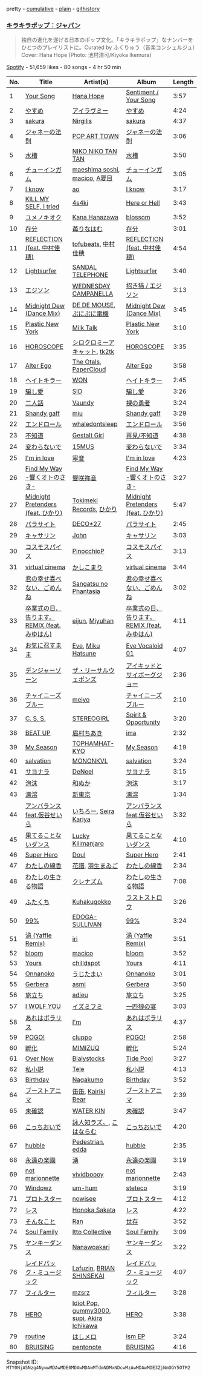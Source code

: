 pretty - [cumulative](/playlists/cumulative/37i9dQZF1DWVlypmfyCIGr.md) - [plain](/playlists/plain/37i9dQZF1DWVlypmfyCIGr) - [githistory](https://github.githistory.xyz/mackorone/spotify-playlist-archive/blob/main/playlists/plain/37i9dQZF1DWVlypmfyCIGr)

### [キラキラポップ：ジャパン](https://open.spotify.com/playlist/37i9dQZF1DWVlypmfyCIGr)

> 独自の進化を遂げる日本のポップ文化。「キラキラポップ」なナンバーをひとつのプレイリストに。Curated by ふくりゅう（音楽コンシェルジュ）Cover: Hana Hope \(Photo: 池村清可/Kiyoka Ikemura\)

[Spotify](https://open.spotify.com/user/spotify) - 51,659 likes - 80 songs - 4 hr 50 min

| No. | Title | Artist(s) | Album | Length |
|---|---|---|---|---|
| 1 | [Your Song](https://open.spotify.com/track/5PJ6n1jiW3JGLoXt7cUVwH) | [Hana Hope](https://open.spotify.com/artist/0HRps5F3fAsPL6QmFCdK7a) | [Sentiment / Your Song](https://open.spotify.com/album/0iKRPPeWPnsP6Ft48G10P9) | 3:57 |
| 2 | [やすめ](https://open.spotify.com/track/3Z5aE80WvOujJwWTKzF4ap) | [アイラヴミー](https://open.spotify.com/artist/5E1E14jPqjgoqcE8wxiqxN) | [やすめ](https://open.spotify.com/album/1SPuhKGOWgIT0SpDDFwbLD) | 4:24 |
| 3 | [sakura](https://open.spotify.com/track/7IvoaA3LIKWgEH2JJWZG7R) | [Nirgilis](https://open.spotify.com/artist/6kkPATxNypgTOflsy6D3LT) | [sakura](https://open.spotify.com/album/6rCZW9dqxsTecPKY8TD25h) | 4:37 |
| 4 | [ジャネーの法則](https://open.spotify.com/track/5VJKJLJvEYN7SipknHmeZB) | [POP ART TOWN](https://open.spotify.com/artist/6nu39YK7u99qv6JdygWuxG) | [ジャネーの法則](https://open.spotify.com/album/4kYaLrV5eQzLbpnpqqQo7Y) | 3:06 |
| 5 | [水槽](https://open.spotify.com/track/2jkX2wsiII8YQTTF4jonwr) | [NIKO NIKO TAN TAN](https://open.spotify.com/artist/1A6I0Pth32o41Soay7HhZb) | [水槽](https://open.spotify.com/album/2KnIrC9vZylwYUfR52tTps) | 3:50 |
| 6 | [チューインガム](https://open.spotify.com/track/3NsrYvrf8uecZRv8tuJxvD) | [maeshima soshi](https://open.spotify.com/artist/4O49GHbECmNppFvzK0WZXf), [macico](https://open.spotify.com/artist/3E8101axpM3NdTLpv4vhhk), [A夏目](https://open.spotify.com/artist/2HUc3XMRhQi0UBcSGGa0mH) | [チューインガム](https://open.spotify.com/album/0A3vfYOYPfQbrGU13s0qpP) | 3:05 |
| 7 | [I know](https://open.spotify.com/track/500QIrnafMrHv0YzJRSkXH) | [ao](https://open.spotify.com/artist/5NUhVvh0ERaLUcVqbUfDhK) | [I know](https://open.spotify.com/album/1yKNHV3DEY2CaJjH924pg2) | 3:17 |
| 8 | [KILL MY SELF, I tried](https://open.spotify.com/track/0gnhSYPQAJiGKK09GWoY0p) | [4s4ki](https://open.spotify.com/artist/5yCWuaBlu42BKsnW89brND) | [Here or Hell](https://open.spotify.com/album/4WJkoiP0B2hREOq5BGsnHV) | 3:43 |
| 9 | [ユメノキオク](https://open.spotify.com/track/4FrBlrkRfa5fuvQq2aOb3Q) | [Kana Hanazawa](https://open.spotify.com/artist/44u07DJH5eTBDjhZ7LpMO0) | [blossom](https://open.spotify.com/album/4vgrD1wu1asFlSdtuUnPIX) | 3:52 |
| 10 | [存分](https://open.spotify.com/track/5Q1jtnraQw2rqjyKiiq3Tc) | [苺りなはむ](https://open.spotify.com/artist/3Vu1uwsbXksmZZD2vZeqmZ) | [存分](https://open.spotify.com/album/7EOrndpmb8Jud3EjEBun9j) | 3:01 |
| 11 | [REFLECTION \(feat\. 中村佳穂\)](https://open.spotify.com/track/0WDhwnZ325K5LUvx1FywgW) | [tofubeats](https://open.spotify.com/artist/2FzqIT8JP1gd3Tlo6ix1fT), [中村佳穂](https://open.spotify.com/artist/0illCOhPkFBykngmCWos6u) | [REFLECTION \(feat\. 中村佳穂\)](https://open.spotify.com/album/13jQMgxK2VECQAxVSz89Ja) | 4:54 |
| 12 | [Lightsurfer](https://open.spotify.com/track/5lEhjUeKVBRIFS8hiVYaUB) | [SANDAL TELEPHONE](https://open.spotify.com/artist/6VCX4PmGhJwK9Oc4pDi1Eh) | [Lightsurfer](https://open.spotify.com/album/14vjXADxCaUnt148PrdYOf) | 3:40 |
| 13 | [エジソン](https://open.spotify.com/track/223e30Nk8UY0HKezFtakUS) | [WEDNESDAY CAMPANELLA](https://open.spotify.com/artist/0bp9CvkjQYhUJvWRHjFRWI) | [招き猫 / エジソン](https://open.spotify.com/album/5R4QHlcpCdAX1CxV8tHWaa) | 3:13 |
| 14 | [Midnight Dew \(Dance Mix\)](https://open.spotify.com/track/44TGHcLZCdrNb2LdfblmYu) | [DE DE MOUSE](https://open.spotify.com/artist/1mZtAFuxFAgqmTCqfKLWoj), [ぷにぷに電機](https://open.spotify.com/artist/0vroxhoPPl0k04dqKWYHZK) | [Midnight Dew \(Dance Mix\)](https://open.spotify.com/album/2CM1VV3YkpElUVBbMhHce6) | 3:45 |
| 15 | [Plastic New York](https://open.spotify.com/track/14DQBTCQL3W5it54Tp0sTK) | [Milk Talk](https://open.spotify.com/artist/739rlT7CS6nZDmGB9Y9qCR) | [Plastic New York](https://open.spotify.com/album/1hniiJIpztjEh3hWm6bCFL) | 3:10 |
| 16 | [HOROSCOPE](https://open.spotify.com/track/1LrUgpyzFZxxIoUB75UDax) | [シロクロミーアキャット](https://open.spotify.com/artist/1Df09q3nInMTxbmnre927z), [tk2tk](https://open.spotify.com/artist/0WAxkr5yOHPhdMTTHVv1qo) | [HOROSCOPE](https://open.spotify.com/album/7mQlFCkOI4YuzYfVbEcfdQ) | 3:35 |
| 17 | [Alter Ego](https://open.spotify.com/track/0ZF7OxOeUmx51FVkDutr7Q) | [The Otals](https://open.spotify.com/artist/2L8w8wwNFtKVGd9CLkicfe), [PaperCloud](https://open.spotify.com/artist/5jvEC5cLGWwSZK89mGNqz6) | [Alter Ego](https://open.spotify.com/album/2by3xKj8Iwuax2onvG4CUp) | 3:58 |
| 18 | [ヘイトキラー](https://open.spotify.com/track/61hyGUo3SyErDVJPnsPZyJ) | [WON](https://open.spotify.com/artist/1w5kguKKWpMp9eoEVUQrbf) | [ヘイトキラー](https://open.spotify.com/album/0zfJ3ahAKoenetOrCw7bBt) | 2:45 |
| 19 | [騙し愛](https://open.spotify.com/track/1cfuwNPkI3rGX4umV5dDSM) | [SID](https://open.spotify.com/artist/24b231EnCM3BkpiuWs5VBE) | [騙し愛](https://open.spotify.com/album/0JfEYJw8kt6cwARbRQ1Y2S) | 3:26 |
| 20 | [二人話](https://open.spotify.com/track/2OtLY8mm6sHy3u85zzZg1c) | [Vaundy](https://open.spotify.com/artist/2IUl3m1H1EQ7QfNbNWvgru) | [裸の勇者](https://open.spotify.com/album/1tLmGtOgNhMFgPR5bQpigb) | 3:24 |
| 21 | [Shandy gaff](https://open.spotify.com/track/4coFAWjsW9lCCtqeJ3QWNv) | [miu](https://open.spotify.com/artist/2QMEcA2HhzcfJX2eZLEEyp) | [Shandy gaff](https://open.spotify.com/album/6IXw3eeT1O6KFBOIdOOCiR) | 3:29 |
| 22 | [エンドロール](https://open.spotify.com/track/0eYRGRVfD26DOp0NlJDZ0W) | [whaledontsleep](https://open.spotify.com/artist/5lEzAveEBteB85UVvKTanp) | [エンドロール](https://open.spotify.com/album/2ygdQqOXwp9jbC73fiXfpA) | 3:56 |
| 23 | [不知道](https://open.spotify.com/track/2yZfzw8zSKZYnLStFWsyRb) | [Gestalt Girl](https://open.spotify.com/artist/7gBefUcQxW9DQljFrjOFwL) | [再見/不知道](https://open.spotify.com/album/2J9QlKXQs3U308jRjMxUFW) | 4:38 |
| 24 | [変わらないで](https://open.spotify.com/track/1SDlpY1lq2o3wEXYROGovC) | [15MUS](https://open.spotify.com/artist/6RzdMi00bcAPKf4Y5isj9j) | [変わらないで](https://open.spotify.com/album/48dAHzpVPYv1Wgm4gDDsAU) | 3:34 |
| 25 | [I'm in love](https://open.spotify.com/track/68Z2buSWeE50SFysoOtDDb) | [寧音](https://open.spotify.com/artist/6yAzg5y84I3jzCgtgAcVsK) | [I'm in love](https://open.spotify.com/album/4xvQlyhX73uV7wPUuTFOaY) | 4:23 |
| 26 | [Find My Way \-響くオトのさき\-](https://open.spotify.com/track/30ANdUe5YfLaM16RYeG2kN) | [響咲祢音](https://open.spotify.com/artist/2w7yGcTLItIQJRTrq2IIdb) | [Find My Way \-響くオトのさき\-](https://open.spotify.com/album/2CubOvdYNoB6BX1S575cua) | 3:27 |
| 27 | [Midnight Pretenders \(feat\. ひかり\)](https://open.spotify.com/track/5fHDSR4DixHSS93sPW1tWL) | [Tokimeki Records](https://open.spotify.com/artist/73vrL9RiKlSaQFo2izavC1), [ひかり](https://open.spotify.com/artist/7FqXFvzwNYVhW12u5O3yUc) | [Midnight Pretenders \(feat\. ひかり\)](https://open.spotify.com/album/7iKiMZAlyXjlC3HGP9DKnI) | 5:47 |
| 28 | [パラサイト](https://open.spotify.com/track/3nMZzgFVIIn9gH6BELlnO6) | [DECO\*27](https://open.spotify.com/artist/7kZTWx6cRLc0TSRPq1XBMP) | [パラサイト](https://open.spotify.com/album/4RqyeNSVWthESSg676MKLr) | 2:45 |
| 29 | [キャサリン](https://open.spotify.com/track/2WDuiQEk9iELepEwfE01LF) | [John](https://open.spotify.com/artist/2FkyWQImfwhuhSrsG8ZZ4k) | [キャサリン](https://open.spotify.com/album/4olnFuZX6Pg7Cz1BC7zGFF) | 3:03 |
| 30 | [コスモスパイス](https://open.spotify.com/track/5MkDJY1WRByUivxQdAvrvc) | [PinocchioP](https://open.spotify.com/artist/3b7jPCedJ2VH4l4rcOTvNC) | [コスモスパイス](https://open.spotify.com/album/3FFfbOjXBLrfpFp2UeO9SX) | 3:13 |
| 31 | [virtual cinema](https://open.spotify.com/track/6fpGpK0A4oun3Sbp1PcrhC) | [かしこまり](https://open.spotify.com/artist/2mpbSXxEdAA8c464XaLFy8) | [virtual cinema](https://open.spotify.com/album/7KRGlFSDkuRh8BJEyybi7d) | 3:44 |
| 32 | [君の幸せ喜べない、ごめんね](https://open.spotify.com/track/6jpGvizv7JIMm9jBUuGKHr) | [Sangatsu no Phantasia](https://open.spotify.com/artist/5WmX340gDNLIAyUcg4MzWN) | [君の幸せ喜べない、ごめんね](https://open.spotify.com/album/5y7SUJ28Fzab8T4FV2045N) | 3:02 |
| 33 | [卒業式の日、告ります。 REMIX \(feat\. みゆはん\)](https://open.spotify.com/track/7hJANIZmUp3TrUx9S2afiM) | [eijun](https://open.spotify.com/artist/3fZEXtz36reclpIaZpu1Bx), [Miyuhan](https://open.spotify.com/artist/13tttiaoECFPQKEigVnYU6) | [卒業式の日、告ります。 REMIX \(feat\. みゆはん\)](https://open.spotify.com/album/4wrifgCAxUrK0Hy9Y7kf34) | 4:11 |
| 34 | [お気に召すまま](https://open.spotify.com/track/2prJf17e6OJhmN7WP4yZvO) | [Eve](https://open.spotify.com/artist/58oPVy7oihAEXE0Ott6JOf), [Miku Hatsune](https://open.spotify.com/artist/6pNgnvzBa6Bthsv8SrZJYl) | [Eve Vocaloid 01](https://open.spotify.com/album/6EjxEzqpGebeH0X4PhuRqG) | 4:07 |
| 35 | [デンジャーゾーン](https://open.spotify.com/track/5wbl9AaY0upfmhdoY0Tm8G) | [ザ・リーサルウェポンズ](https://open.spotify.com/artist/3Dz65nhsZWTW5pa3ydfahH) | [アイキッドとサイボーグジョー](https://open.spotify.com/album/7IYBY7ILIedswGVvVDpP5O) | 2:36 |
| 36 | [チャイニーズブルー](https://open.spotify.com/track/3fI3sur34KpeY4I7ZmZmph) | [meiyo](https://open.spotify.com/artist/6ggtLFRSvZsS61lbxLujd9) | [チャイニーズブルー](https://open.spotify.com/album/4cHuPNTErffuzP4wdDuJHl) | 2:10 |
| 37 | [C\. S\. S.](https://open.spotify.com/track/42PSaKHiPRrOFJnzCl4Ba8) | [STEREOGIRL](https://open.spotify.com/artist/0VEN6k2yg8hCRyBHesHWSL) | [Spirit & Opportunity](https://open.spotify.com/album/6OQ5s8LyOK30yxBdDysZGN) | 3:20 |
| 38 | [BEAT UP](https://open.spotify.com/track/7CYrMbklWbW2QetWK3VcTZ) | [眉村ちあき](https://open.spotify.com/artist/4DjusI9WuKLk3cmsJGtl8T) | [ima](https://open.spotify.com/album/1vbWoPSxWkOuiRf72XLNOa) | 2:32 |
| 39 | [My Season](https://open.spotify.com/track/0rRetq3WmLh9sAkiOg1Tpu) | [TOPHAMHAT\-KYO](https://open.spotify.com/artist/2QGB8HqesnKeA5gcLJ0hiZ) | [My Season](https://open.spotify.com/album/7sDMz6KkzpHJiY6HEzyzsk) | 4:19 |
| 40 | [salvation](https://open.spotify.com/track/2AbocYmJLREUEZlSBkbsAe) | [MONONKVL](https://open.spotify.com/artist/74wEL751mFGO8riAZadLmM) | [salvation](https://open.spotify.com/album/5JOp4contbA28JuaELOKQW) | 3:24 |
| 41 | [サヨナラ](https://open.spotify.com/track/5M70cxTpZC7KRymL4h7ICj) | [DeNeel](https://open.spotify.com/artist/4Z4FrPA5tZFztkxVw4XfdX) | [サヨナラ](https://open.spotify.com/album/5zY1CTZ07FKuoBw2b9wAK7) | 3:15 |
| 42 | [泡沫](https://open.spotify.com/track/71T5m7fxjbh0OJd4BHJLQ9) | [和ぬか](https://open.spotify.com/artist/6LesPuO1nhgJ2acJ4MjyBI) | [泡沫](https://open.spotify.com/album/3YkzKo0YN19spDDodxa9OJ) | 3:17 |
| 43 | [濡溶](https://open.spotify.com/track/7GW6IgNWf23xbwyQ3rfwNR) | [新東京](https://open.spotify.com/artist/4z1tFGABx36ganyB3MZEK0) | [濡溶](https://open.spotify.com/album/0OSmMCfoplA3Rqpevs7Dqu) | 1:34 |
| 44 | [アンバランスfeat.仮谷せいら](https://open.spotify.com/track/1ERiqAIHqXKxEauv1S24Z1) | [いちろー](https://open.spotify.com/artist/6idpgGJuJlaFZsNLsmXCQ4), [Seira Kariya](https://open.spotify.com/artist/0iJ6VIGJffJ0vCLJHc3xqO) | [アンバランスfeat.仮谷せいら](https://open.spotify.com/album/2bQzLMa8R6tsaFmjAeDAg0) | 3:32 |
| 45 | [果てることないダンス](https://open.spotify.com/track/1VOwpyWPfAoxW4mNWQcDGt) | [Lucky Kilimanjaro](https://open.spotify.com/artist/2V8UZPMR1EbkXhzvEGBTrV) | [果てることないダンス](https://open.spotify.com/album/70EOTJ54prWfxlJiAlmu49) | 4:10 |
| 46 | [Super Hero](https://open.spotify.com/track/5fGqPgwGLJOiCD3hc3imNv) | [Doul](https://open.spotify.com/artist/6iCB8Oh5qNCfMM6Bjn3bOf) | [Super Hero](https://open.spotify.com/album/4FN8M7IILtVO5KRWmAqWAq) | 2:41 |
| 47 | [わたしの線香](https://open.spotify.com/track/15ekICXVvIVyOV7YWuaC6H) | [花譜](https://open.spotify.com/artist/2c32JruIkUyfdycHmhIph4), [羽生まゐご](https://open.spotify.com/artist/7neUaeCzIILoPHd24HahXq) | [わたしの線香](https://open.spotify.com/album/5867dlntyJxmzY4zRf6MZG) | 2:34 |
| 48 | [わたしの生きる物語](https://open.spotify.com/track/06kv0bfU931FtGMRs9x1Ev) | [クレナズム](https://open.spotify.com/artist/72PvGatrHUWZIbyyntvdpM) | [わたしの生きる物語](https://open.spotify.com/album/5xE4L1XJgmNEiCcKLZn4cr) | 7:08 |
| 49 | [ふたくち](https://open.spotify.com/track/2Lss08YMezl6cnRa8AST4v) | [Kuhakugokko](https://open.spotify.com/artist/1t2jU16aGbeRc63vVMf1Zn) | [ラストストロウ](https://open.spotify.com/album/1PNL0zh0RYXFhgb8MAEtmq) | 3:26 |
| 50 | [99%](https://open.spotify.com/track/0802zscD81a2HT8qHvCKEx) | [EDOGA\-SULLIVAN](https://open.spotify.com/artist/0MfHOOVaHSNHSiNtOBOkkA) | [99%](https://open.spotify.com/album/42U9fbea5iLDy0epgOxA6q) | 3:24 |
| 51 | [渦 \(Yaffle Remix\)](https://open.spotify.com/track/7vVr2SnoqkWKPlJNHyqcgc) | [iri](https://open.spotify.com/artist/1mN9lPKzTRTOop4u7S1Uy9) | [渦 \(Yaffle Remix\)](https://open.spotify.com/album/5WBCylCyo9jG2YB5gKNZ4z) | 3:51 |
| 52 | [bloom](https://open.spotify.com/track/4OjPtEtDQ5xqE7m8WuUley) | [macico](https://open.spotify.com/artist/3E8101axpM3NdTLpv4vhhk) | [bloom](https://open.spotify.com/album/551wBdThRnp6v8uT8AlQug) | 3:52 |
| 53 | [Yours](https://open.spotify.com/track/49pMAJwZxDKFo4yquBV8wS) | [chilldspot](https://open.spotify.com/artist/4uJKSLGvdvinobijrcfKw4) | [Yours](https://open.spotify.com/album/2HO2vf7krlDq7MFPsx5c8F) | 4:11 |
| 54 | [Onnanoko](https://open.spotify.com/track/47JnpSIkbjthjJ1dPzuId0) | [うじたまい](https://open.spotify.com/artist/2s0Rvk917lDZ1INwR0QLvW) | [Onnanoko](https://open.spotify.com/album/4cAa1oETgWk1yVxHSYK6uU) | 3:01 |
| 55 | [Gerbera](https://open.spotify.com/track/0WpodCrGhNjKu87WxMUkFK) | [asmi](https://open.spotify.com/artist/3UY1KK0iXeC0mpaK0ltFza) | [Gerbera](https://open.spotify.com/album/5bW6MAWuSTKFk7cuMLOETR) | 3:50 |
| 56 | [旅立ち](https://open.spotify.com/track/0edJN9w4tY8VXhNPt5U5qB) | [adieu](https://open.spotify.com/artist/18tXnGJKmrSwXynnxWHy3Y) | [旅立ち](https://open.spotify.com/album/3eXlNsKtWy6OY4HCYTCWDB) | 3:25 |
| 57 | [I WOLF YOU](https://open.spotify.com/track/5YpU9OqqCzTQqE1LOK66UC) | [イズミフミ](https://open.spotify.com/artist/4ni3TWflr9S0zbUrT2aml9) | [一匹狼の宴](https://open.spotify.com/album/2jLjWlSydzXJh8dN9lXYYM) | 3:03 |
| 58 | [あれはポラリス](https://open.spotify.com/track/3YO5kQXqP190WUc1IxMdXr) | [I'm](https://open.spotify.com/artist/4wsCElmDWiDsjWWDGMElsD) | [あれはポラリス](https://open.spotify.com/album/30DVZwkPvyDEIz2FkF8c9A) | 4:37 |
| 59 | [POGO!](https://open.spotify.com/track/2hKgJ0aa04ngDPTBmwLhje) | [cluppo](https://open.spotify.com/artist/0Hb4LfqZcAmGidmZJJzG2v) | [POGO!](https://open.spotify.com/album/2VQTKI4oPgzNhjS6qPE5Sa) | 2:58 |
| 60 | [孵化](https://open.spotify.com/track/2BoNBqueLYE2TPhKJBi5zU) | [MIMIZUQ](https://open.spotify.com/artist/42i7BZG50XyIU4PYDFMaaX) | [孵化](https://open.spotify.com/album/4LXIl9PBQGwJQ6qJYWiBIo) | 5:24 |
| 61 | [Over Now](https://open.spotify.com/track/5kXXUcEAyZgimlVqVkJuin) | [Bialystocks](https://open.spotify.com/artist/3y24PAHjsJ3rWvMWERM7Oe) | [Tide Pool](https://open.spotify.com/album/3yDOnqYqHvOlHPNmQDBUP0) | 3:27 |
| 62 | [私小説](https://open.spotify.com/track/5yrcqOxTWVLOnT00AXeiNu) | [Tele](https://open.spotify.com/artist/2DesRdo7rppo0VC8cR3vsf) | [私小説](https://open.spotify.com/album/7FlKBxbdbMM2xPBGY2MoxY) | 4:13 |
| 63 | [Birthday](https://open.spotify.com/track/3Heh5UIKLmyRZ6ixVLLcdU) | [Nagakumo](https://open.spotify.com/artist/3iT7qp7T00Ot50wtDct8gw) | [Birthday](https://open.spotify.com/album/4I7gGr5HB4cc3S3blI5WBp) | 3:52 |
| 64 | [ブーストアニマ](https://open.spotify.com/track/6bpCdgdIuBGVtfGYki1Aju) | [缶缶](https://open.spotify.com/artist/2fmKgANQggORAvCBJCUOuD), [Kairiki Bear](https://open.spotify.com/artist/6PpaQ5s7sGyfCCL6l3yptE) | [ブーストアニマ](https://open.spotify.com/album/7amfmfF47NgZsYyYVqjNcK) | 2:39 |
| 65 | [未確認](https://open.spotify.com/track/40JvV1KuRfMpZUuzwWRnTl) | [WATER KIN](https://open.spotify.com/artist/0hbPjU0grzdufGU0VDy0Ev) | [未確認](https://open.spotify.com/album/0P9dMPzJxyiOQ63WdEUaPI) | 3:47 |
| 66 | [こっちおいで](https://open.spotify.com/track/4tbERJby0CW21yrDm1biSr) | [詠人知ラズ。](https://open.spotify.com/artist/20kRk3i8bHuoVekVhNPg0k), [こはならむ](https://open.spotify.com/artist/1I24D95GZP1Nr9hVsiOLmw) | [こっちおいで](https://open.spotify.com/album/5JonuXhTVvbRUyo5nXnjx4) | 4:20 |
| 67 | [hubble](https://open.spotify.com/track/5uWfOaIdE46AFbS5DEjgPo) | [Pedestrian](https://open.spotify.com/artist/6fIP2qKVhs77fnk8PqyzZg), [edda](https://open.spotify.com/artist/05fBrcz8TP0pSUMIE5fOIW) | [hubble](https://open.spotify.com/album/3AhCTrJKiuphbfVwdUZoBi) | 2:35 |
| 68 | [永遠の楽園](https://open.spotify.com/track/6Cjx4qavxMpCvvYy72qfP1) | [湧](https://open.spotify.com/artist/2WLQEvRcGXbXKqoEgYV3sK) | [永遠の楽園](https://open.spotify.com/album/2o3VKcXF4JcipDJGth6WCp) | 3:19 |
| 69 | [not marionnette](https://open.spotify.com/track/52N6OD31YGPgUtywtrHfXe) | [vividboooy](https://open.spotify.com/artist/2HdFwTHtgBqm7EdJsViK6F) | [not marionnette](https://open.spotify.com/album/78gvAeLFobfvU7QCSPF1yf) | 2:43 |
| 70 | [Windowz](https://open.spotify.com/track/4HxC2pWavbcbIjcWtNCw4T) | [um\-hum](https://open.spotify.com/artist/6rNlYIsp3dB0dYwXkgMlR5) | [steteco](https://open.spotify.com/album/4aS4fu4FarRytlhLjJRZZu) | 3:19 |
| 71 | [プロトスター](https://open.spotify.com/track/1Y05WRzok8d9Se2mowvVk1) | [nowisee](https://open.spotify.com/artist/3skdh04lf7IDIxyZ5AnsRI) | [プロトスター](https://open.spotify.com/album/5Iye8mNcodCkhPowWw7KDa) | 4:12 |
| 72 | [レス](https://open.spotify.com/track/7ErjsoY5odqynwj8BYbjbd) | [Honoka Sakata](https://open.spotify.com/artist/1OzmHKtjxdJ4yU0GKaROVE) | [レス](https://open.spotify.com/album/0AkkqdzEX3hCeOizQgLxLh) | 4:22 |
| 73 | [そんなこと](https://open.spotify.com/track/0ZkCs1f7ay6jABnz2L4GFp) | [Ran](https://open.spotify.com/artist/79b158VP6p9yoQpqIqU4UR) | [世存](https://open.spotify.com/album/06ps3LTV49KDB8XGI2YhCG) | 3:52 |
| 74 | [Soul Family](https://open.spotify.com/track/3e7g0DvAbJW7SdKVrhOWfM) | [Itto Collective](https://open.spotify.com/artist/3Oz9eA6PNIpbezM1Cvg2HF) | [Soul Family](https://open.spotify.com/album/4vBZofg7s2Jd4hqSxoTzix) | 3:09 |
| 75 | [ヤンキーダンス](https://open.spotify.com/track/5Srs8p95uAhVvFBAQZaWjb) | [Nanawoakari](https://open.spotify.com/artist/06jSjpC81wzjoUoE61Fhdn) | [ヤンキーダンス](https://open.spotify.com/album/5rO0lgXiwvffOspor3TN7Q) | 3:22 |
| 76 | [レイドバック・ミュージック](https://open.spotify.com/track/2zwqa4yBrwoTybWwm6Whs3) | [Lafuzin](https://open.spotify.com/artist/1AHiKEHZA1R7NmOeUMmhoo), [BRIAN SHINSEKAI](https://open.spotify.com/artist/162nZqAL1seshcby7rd2gY) | [レイドバック・ミュージック](https://open.spotify.com/album/6EBNFErF2A9KQb2Jcjbfqq) | 4:07 |
| 77 | [フィルター](https://open.spotify.com/track/1ie8ekOnoMN7wG80o8SNe0) | [mzsrz](https://open.spotify.com/artist/6RaKDCLMev1GH8xYSEDPr6) | [フィルター](https://open.spotify.com/album/4P8ebphEF1O38Xj5V8o37K) | 3:28 |
| 78 | [HERO](https://open.spotify.com/track/2yWlaaUwd0YtjaMKNrX0Uf) | [Idiot Pop](https://open.spotify.com/artist/6t8D7bjh5Tk8aGBeSJ4RoP), [gummy3000](https://open.spotify.com/artist/0q2gFnL3Jr1BlvwIeK29f7), [supi](https://open.spotify.com/artist/4RXMe78TKER8FGawiThY34), [Akira Ichikawa](https://open.spotify.com/artist/4rHDRQaVhuvGNswtNC4m1s) | [HERO](https://open.spotify.com/album/7LRwy1bkAdzUmUjFsIgGBY) | 3:38 |
| 79 | [routine](https://open.spotify.com/track/76UpSnn8MqXbE50gZSP7hX) | [はしメロ](https://open.spotify.com/artist/7Bokk7F8hq4P8wWwEO5mZy) | [ism EP](https://open.spotify.com/album/4WkXpoQ8SPxeUz76a9sfMx) | 3:24 |
| 80 | [BRUISING](https://open.spotify.com/track/6w1uujMlghfvcabDcUzdVP) | [pentonote](https://open.spotify.com/artist/0qRcgfXhQZT9odwpLAm3TF) | [BRUISING](https://open.spotify.com/album/46XjeM54r1OG27YsfX7Fs6) | 4:16 |

Snapshot ID: `MTY0NjA5Nzg4NywwMDAwMDE0MDAwMDAwMTdmNDMxNDcwMzAwMDAwMDE3ZjNmOGY5OTM2`
